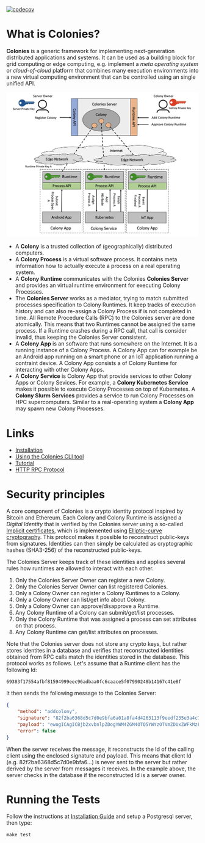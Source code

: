 [![codecov](https://codecov.io/gh/johankristianss/colonies/branch/main/graph/badge.svg?token=G32O1AO1YB)](https://codecov.io/gh/johankristianss/colonies)

# What is Colonies? 
**Colonies** is a generic framework for implementing next-generation distributed applications and systems. It can be used as a building block for grid computing or edge computing, e.g. implement a *meta operating system* or *cloud-of-cloud* platform that combines many execution environments into a new virtual computing environment that can be controlled using an single unified API.

![Colonies Architecture](docs/images/ColoniesArch.png?raw=true "Colonies Architecture")

* A **Colony** is a trusted collection of (geographically) distributed computers.   
* A **Colony Process** is a virtual software process. It contains meta information how to actually execute a process on a real operating system.
* A **Colony Runtime** communicates with the Colonies **Colonies Server** and provides an virtual runtime environment for executing Colony Processes. 
* The **Colonies Server** works as a mediator, trying to match submitted processes specification to Colony Runtimes. It keep tracks of execution history and can also re-assign a Colony Process if is not completed in time. All Remote Procedure Calls (RPC) to the Colonies server are done atomically. This means that two Runtimes cannot be assigned the same process. If a Runtime crashes during a RPC call, that call is consider invalid, thus keeping the Colonies Server consistent.   
* A **Colony App** is an software that runs somewhere on the Internet. It is a running instance of a Colony Process. A Colony App can for example be an Android app running on a smart phone or an IoT application running a contraint device. A Colony App consists a of Colony Runtime for interacting with other Colony Apps. 
* A **Colony Service** is Colony App that provide services to other Colony Apps or Colony Sevices. For example, a **Colony Kubernetes Service** makes it possible to execute Colony Processes on top of Kubernetes. A **Colony Slurm Services** provides a service to run Colony Processes on HPC supercomputers. Similar to a real-operating system a **Colony App** may spawn new Colony Processes.   

# Links
* [Installation](docs/Installation.md)
* [Using the Colonies CLI tool](docs/CLI.md)
* [Tutorial](docs/Tutorial.md)
* [HTTP RPC Protocol](docs/RPC.md)

# Security principles
A core component of Colonies is a crypto identity protocol inspired by Bitcoin and Ethereum. Each Colony and Colony Runtime is assigned a *Digital Identity* that is verified by the Colonies server using a so-called [Implicit certificates](https://en.wikipedia.org/wiki/Implicit_certificate), which is implemented using [Elliptic-curve cryptography](https://en.wikipedia.org/wiki/Elliptic-curve_cryptography). This protocol makes it possible to reconstruct public-keys from signatures. Identities can then simply be calculated as cryptographic hashes (SHA3-256) of the reconstructed public-keys.

The Colonies Server keeps track of these identities and applies several rules how runtimes are allowed to interact with each other. 

1. Only the Colonies Server Owner can register a new Colony. 
2. Only the Colonies Server Owner can list registered Colonies. 
3. Only a Colony Owner can register a Colony Runtimes to a Colony. 
4. Only a Colony Owner can list/get info about Colony.
5. Only a Colony Owner can approve/disapprove a Runtime.
6. Any Colony Runtime of a Colony can submit/get/list processes. 
7. Only the Colony Runtime that was assigned a process can set attributes on that process. 
8. Any Colony Runtime can get/list attributes on processes. 

Note that the Colonies server does not store any crypto keys, but rather stores identites in a database and verifies that reconstructed identities obtained from RPC calls match the identities stored in the database. This protocol works as follows. Let's assume that a Runtime client has the following Id: 

```
69383f17554afbf81594999eec96adbaa0fc6caace5f07990248b14167c41e8f
```

It then sends the following message to the Colonies Server:

```json
{
    "method": "addcolony",
    "signature": "82f2ba6368d5c7d0e9bfa6a01a8fa4d4263113f9eedf235e3a4c7b1febcdc2914fe1f8727746b2f501ceec5736457f218fe3b1a469dd6071775c472a802aa81501",
    "payload": "ewogICAgICBjb2xvbnlpZDogYWM4ZGM4OTQ5YWYzOTVmZDUxZWFkMzFkNTk4YjI1MmJkYTAyZjFmNmVlZDExYWNlN2ZjN2RjOGRkODVhYzMyZSwKICAgICAgbmFtZTogdGVzdF9jb2xvbnlfbmFtZQogIH0=",
    "error": false
}
```

When the server receives the message, it reconstructs the Id of the calling client using the enclosed signature and payload. This means that client Id (e.g. 82f2ba6368d5c7d0e9bfa6...) is never sent to the server but rather derived by the server from messages it receives. In the example above, the server checks in the database if the reconstructed Id is a server owner.

# Running the Tests
Follow the instructions at [Installation Guide](./docs/Installation.md) and setup a Postgresql server, then type:
```console
make test
```
 
